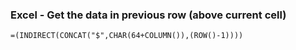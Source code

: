 ### Excel - Get the data in previous row (above current cell)

```
=(INDIRECT(CONCAT("$",CHAR(64+COLUMN()),(ROW()-1))))
```


<!-- ------------------------------------------------------------ -->

<!-- Citation(s) -->

<!--   stackoverflow.com  |  "Return values from the row above to the current row"  |  https://stackoverflow.com/a/3549109 -->

<!-- ------------------------------------------------------------ -->